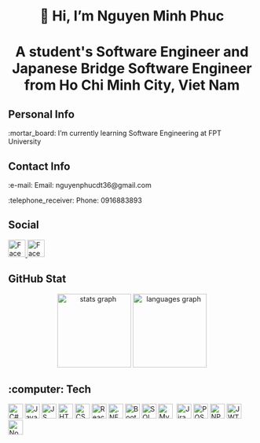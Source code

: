 ###

<h1 align="center">👋 Hi, I’m Nguyen Minh Phuc</p>
  
###

<h1 align="center">A student's Software Engineer and Japanese Bridge Software Engineer from Ho Chi Minh City, Viet Nam</p>
    
###
<h2 align="left">Personal Info</h2>

<p> :mortar_board: I’m currently learning Software Engineering at FPT University</p>

###

<h2 align="left">Contact Info</h2>
<p> :e-mail: Email: nguyenphucdt36@gmail.com</p>
<p> :telephone_receiver: Phone: 0916883893</p>

###
<h2 align="left">Social</h2>
<a href = "https://web.facebook.com/profile.php?id=100011498916208">
  <img src="https://img.shields.io/badge/Facebook-1877F2?style=for-the-badge&logo=facebook&logoColor=white" height="35" alt="Facebook logo"  />
</a>
<a href = "#">
  <img src="https://img.shields.io/badge/LinkedIn-0077B5?style=for-the-badge&logo=linkedin&logoColor=white" height="35" alt="Facebook logo"  />
</a>

###
<h2 align="left">GitHub Stat</h2>
<div align="center">
  <img src="https://github-readme-stats.vercel.app/api?username=PhucNguyenPPP&hide_title=false&hide_rank=false&show_icons=true&include_all_commits=true&count_private=true&disable_animations=false&theme=dracula&locale=en&hide_border=false" height="150" alt="stats graph"  />
  <img src="https://github-readme-stats.vercel.app/api/top-langs?username=PhucNguyenPPP&locale=en&hide_title=false&layout=compact&card_width=320&langs_count=5&theme=dracula&hide_border=false" height="150" alt="languages graph"  />
</div>

###

<h2 align="left"> :computer: Tech</h2>
<div align="left">
  <img src="https://img.shields.io/badge/C%23-239120?style=for-the-badge&logo=c-sharp&logoColor=white" alt="C# logo" height="30px" />
  <img src="https://img.shields.io/badge/Java-ED8B00?style=for-the-badge&logo=java&logoColor=white" alt="Java logo" height="30px"/>
  <img src="https://img.shields.io/badge/JavaScript-F7DF1E?style=for-the-badge&logo=javascript&logoColor"=black alt="JS logo" height="30px"/>
  <img src="https://img.shields.io/badge/HTML5-E34F26?style=for-the-badge&logo=html5&logoColor=white" alt="HTML logo" height="30px"/>
  <img src="https://img.shields.io/badge/CSS3-1572B6?style=for-the-badge&logo=css3&logoColor=white" alt="CSS logo" height="30px"/>
  <img src="https://img.shields.io/badge/React-%2320232a.svg?logo=react&logoColor=%2361DAFB" alt="React logo" height="30px"/>
  <img src="https://img.shields.io/badge/.NET-512BD4?logo=dotnet&logoColor=fff" alt=".NET logo" height="30px"/>
  <img src="https://img.shields.io/badge/Bootstrap-7952B3?logo=bootstrap&logoColor=fff" alt="Bootstrap logo" height="30px"/>
  <img src="https://img.shields.io/badge/Microsoft%20SQL%20Server-CC2927?logo=microsoft%20sql%20server&logoColor=white" alt="SQL Server logo" height="30px"/>
  <img src="https://img.shields.io/badge/MySQL-4479A1?logo=mysql&logoColor=fff" alt="MySQL logo" height="30px"/>
  <img src="https://img.shields.io/badge/Trello-0052CC?logo=trello&logoColor=fff" alt="Trello logo" height="0px"/>
  <img src="https://img.shields.io/badge/Jira-0052CC?logo=jira&logoColor=fff" alt="Jira logo" height="30px"/>
  <img src="https://camo.githubusercontent.com/8bc77ae2c6ec0a97c7692ec54d53c49d3c4637e9c64ee63f7b45cf14a50e8177/68747470733a2f2f696d672e736869656c64732e696f2f62616467652f506f73746d616e2d4646364333373f7374796c653d666f722d7468652d6261646765266c6f676f3d706f73746d616e266c6f676f436f6c6f723d7768697465" alt="POSTMAN logo" height="30px"/>
  <img src="https://img.shields.io/badge/npm-CB3837?logo=npm&logoColor=fff" alt="NPM logo" height="30px"/>
  <img src="https://camo.githubusercontent.com/aac74ca85b21ed1ff4fa88dda8712fce9cddbf786bdf807231e6179f70003ac5/68747470733a2f2f696d672e736869656c64732e696f2f62616467652f4a57542d626c61636b3f7374796c653d666f722d7468652d6261646765266c6f676f3d4a534f4e253230776562253230746f6b656e73" alt="JWT logo" height="30px"/>
  <img src="https://img.shields.io/badge/Node.js-6DA55F?logo=node.js&logoColor=white" alt="NodeJS logo" height="30px" />
</div>

###

<br clear="both">

###
